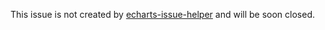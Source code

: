<!--
Please Use https://ecomfe.github.io/echarts-issue-helper to create the issue.
Otherwise, it will be closed immediately.
Questions in the form of *How to use ...* should be at Stack Overflow rather than GitHub issue list.

请注意，所有 issue 必须由 https://ecomfe.github.io/echarts-issue-helper/ 创建，不然将会被直接关闭。建议使用英文提问。
Issues 中不要问「如何使用 ECharts 实现……功能」的问题，相关问题请到 SegmentFault 或 Stack Overflow 提问，详见上面的链接。
-->

This issue is not created by [echarts-issue-helper](https://ecomfe.github.io/echarts-issue-helper) and will be soon closed.
